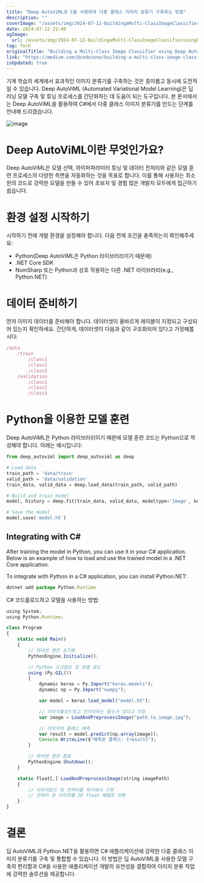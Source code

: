 ```yaml
---
title: "Deep AutoViML과 C을 사용하여 다중 클래스 이미지 분류기 구축하는 방법"
description: ""
coverImage: "/assets/img/2024-07-12-BuildingaMulti-ClassImageClassifierusingDeepAutoViMLandC_0.png"
date: 2024-07-12 23:49
ogImage:
  url: /assets/img/2024-07-12-BuildingaMulti-ClassImageClassifierusingDeepAutoViMLandC_0.png
tag: Tech
originalTitle: "Building a Multi-Class Image Classifier using Deep AutoViML and C#"
link: "https://medium.com/@codezone/building-a-multi-class-image-classifier-using-deep-autoviml-and-c-62882d5df057"
isUpdated: true
---
```


기계 학습의 세계에서 효과적인 이미지 분류기를 구축하는 것은 흥미롭고 동시에 도전적일 수 있습니다. Deep AutoViML (Automated Variational Model Learning)은 딥 러닝 모델 구축 및 튜닝 프로세스를 간단화하는 데 도움이 되는 도구입니다. 본 문서에서는 Deep AutoViML을 활용하여 C#에서 다중 클래스 이미지 분류기를 만드는 단계를 안내해 드리겠습니다.

![image](/assets/img/2024-07-12-BuildingaMulti-ClassImageClassifierusingDeepAutoViMLandC_0.png)

# Deep AutoViML이란 무엇인가요?

Deep AutoViML은 모델 선택, 하이퍼파라미터 튜닝 및 데이터 전처리와 같은 모델 훈련 프로세스의 다양한 측면을 자동화하는 것을 목표로 합니다. 이를 통해 사용자는 최소한의 코드로 강력한 모델을 만들 수 있어 초보자 및 경험 많은 개발자 모두에게 접근하기 쉽습니다.

<div class="content-ad"></div>

# 환경 설정 시작하기

시작하기 전에 개발 환경을 설정해야 합니다. 다음 전제 조건을 충족하는지 확인해주세요:

- Python(Deep AutoViML은 Python 라이브러리이기 때문에)
- .NET Core SDK
- NumSharp 또는 Python과 상호 작용하는 다른 .NET 라이브러리(e.g., Python.NET)

# 데이터 준비하기

<div class="content-ad"></div>

먼저 이미지 데이터를 준비해야 합니다. 데이터셋이 올바르게 레이블이 지정되고 구성되어 있는지 확인하세요. 간단하게, 데이터셋이 다음과 같이 구조화되어 있다고 가정해봅시다:

```js
/data
    /train
        /class1
        /class2
        /class3
    /validation
        /class1
        /class2
        /class3
```

# Python을 이용한 모델 훈련

Deep AutoViML은 Python 라이브러리이기 때문에 모델 훈련 코드는 Python으로 작성해야 합니다. 아래는 예시입니다:

<div class="content-ad"></div>

```python
from deep_autoviml import deep_autoviml as deep

# Load data
train_path = 'data/train'
valid_path = 'data/validation'
train_data, valid_data = deep.load_data(train_path, valid_path)

# Build and train model
model, history = deep.fit(train_data, valid_data, modeltype='Image', keras_options={'class_mode':'categorical'})

# Save the model
model.save('model.h5')
```

## Integrating with C#

After training the model in Python, you can use it in your C# application. Below is an example of how to load and use the trained model in a .NET Core application.

To integrate with Python in a C# application, you can install Python.NET:

<div class="content-ad"></div>

```js
dotnet add package Python.Runtime
```

C# 코드를로드하고 모델을 사용하는 방법:

```js
using System;
using Python.Runtime;

class Program
{
    static void Main()
    {
        // 파이썬 엔진 초기화
        PythonEngine.Initialize();

        // Python 스크립트 및 모델 로드
        using (Py.GIL())
        {
            dynamic keras = Py.Import("keras.models");
            dynamic np = Py.Import("numpy");

            var model = keras.load_model("model.h5");

            // 이미지를로드하고 전처리하는 함수가 있다고 가정
            var image = LoadAndPreprocessImage("path_to_image.jpg");

            // 이미지의 클래스 예측
            var result = model.predict(np.array(image));
            Console.WriteLine($"예측된 클래스: {result}");
        }

        // 파이썬 엔진 종료
        PythonEngine.Shutdown();
    }

    static float[,] LoadAndPreprocessImage(string imagePath)
    {
        // 이미지로드 및 전처리를 여기에서 구현
        // 전처리 된 이미지를 2D float 배열로 반환
    }
}
```

# 결론

<div class="content-ad"></div>

딥 AutoViML과 Python.NET을 활용하면 C# 애플리케이션에 강력한 다중 클래스 이미지 분류기를 구축 및 통합할 수 있습니다. 이 방법은 딥 AutoViML을 사용한 모델 구축의 편리함과 C#을 사용한 애플리케이션 개발의 유연성을 결합하여 이미지 분류 작업에 강력한 솔루션을 제공합니다.
